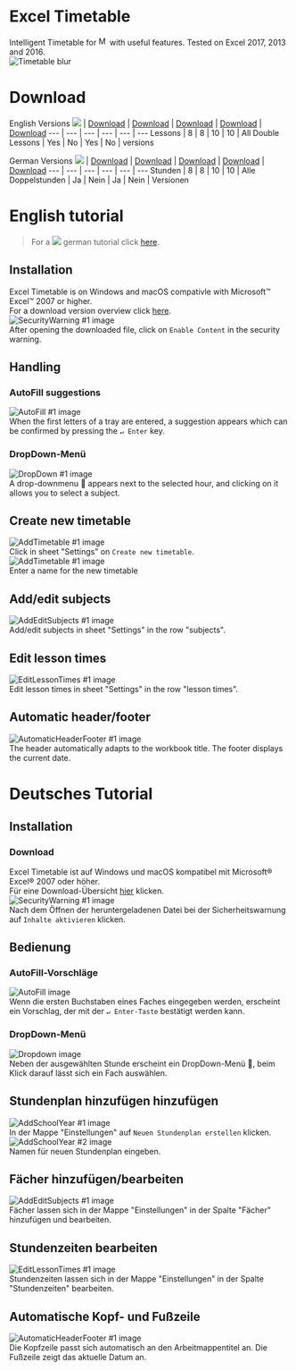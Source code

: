 # Excel Timetable
Intelligent Timetable for <a href="https://products.office.com/excel" target="_blank"><img alt="Microsoft Excel™" src="http://thevideoanalyst.com/wp-content/uploads/2016/11/connector-excel-logo.png" height="16px"></a> with useful features. Tested on Excel 2017, 2013 and 2016.<br>
![Timetable blur](http://silas229.de/lib/img/Stundenplan-01.png)

# Download

English Versions <img src="http://silas229.de/lib/img/flags/en.png"> | 
[Download](https://github.com/silas229/excel-timetable/releases/download/v2.english/timetable-double.xlsm) | 
[Download](https://github.com/silas229/excel-timetable/releases/download/v2.english/timetable-single.xlsm) | 
[Download](https://github.com/silas229/excel-timetable/releases/download/v2.english/timetable-double-10hours.xlsm) | 
[Download](https://github.com/silas229/excel-timetable/releases/download/v2.english/timetable-single-10hours.xlsm) | 
[Download](https://github.com/silas229/excel-timetable/archive/v2.english.zip)
--- | --- | --- | --- | --- | ---
Lessons | 8 | 8 | 10 | 10 | All
Double Lessons | Yes | No | Yes | No | versions



German Versions <img src="http://silas229.de/lib/img/flags/de.png"> | 
[Download](https://github.com/silas229/excel-timetable/releases/download/v2.german/timetable-double.xlsm) | 
[Download](https://github.com/silas229/excel-timetable/releases/download/v2.german/timetable-single.xlsm) | 
[Download](https://github.com/silas229/excel-timetable/releases/download/v2.german/timetable-double-10hours.xlsm) | 
[Download](https://github.com/silas229/excel-timetable/releases/download/v2.german/timetable-single-10hours.xlsm) | 
[Download](https://github.com/silas229/excel-timetable/archive/v2.german.zip)
--- | --- | --- | --- | --- | ---
Stunden | 8 | 8 | 10 | 10 | Alle
Doppelstunden | Ja | Nein | Ja | Nein | Versionen

# English tutorial
>For a <img src="http://silas229.de/lib/img/flags/de.png"> german tutorial click [here](#tutorial-deutsch).

## Installation
Excel Timetable is on Windows and macOS compativle with Microsoft™ Excel™ 2007 or higher.<br>
For a download version overview click [here](#download).<br>
![SecurityWarning #1 image](http://www.silas229.de/lib/img/timetable/en/01.png)<br>
After opening the downloaded file, click on `Enable Content` in the security warning.

## Handling
### AutoFill suggestions
![AutoFill #1 image](http://www.silas229.de/lib/img/timetable/en/02.png)<br>
When the first letters of a tray are entered, a suggestion appears which can be confirmed by pressing the `↵ Enter` key.
### DropDown-Menü
![DropDown #1 image](http://www.silas229.de/lib/img/timetable/en/03.png)<br>
A drop-downmenu :arrow_down_small: appears next to the selected hour, and clicking on it allows you to select a subject.

## Create new timetable
![AddTimetable #1 image](http://www.silas229.de/lib/img/timetable/en/04.png)<br>
Click in sheet "Settings" on `Create new timetable`.
<br>![AddTimetable #1 image](http://www.silas229.de/lib/img/timetable/en/05.png)<br>
Enter a name for the new timetable

## Add/edit subjects
![AddEditSubjects #1 image](http://www.silas229.de/lib/img/timetable/en/06.png)<br>
Add/edit subjects in sheet "Settings" in the row "subjects".<br>

## Edit lesson times
![EditLessonTimes #1 image](http://www.silas229.de/lib/img/timetable/en/07.png)<br>
Edit lesson times in sheet "Settings" in the row "lesson times".

## Automatic header/footer
![AutomaticHeaderFooter #1 image](http://www.silas229.de/lib/img/timetable/en/08.png)<br>
The header automatically adapts to the workbook title. The footer displays the current date.

# Deutsches Tutorial
## Installation
### Download
Excel Timetable ist auf Windows und macOS kompatibel mit Microsoft® Excel® 2007 oder höher.<br>
Für eine Download-Übersicht [hier](#download) klicken.<br>
![SecurityWarning #1 image](http://www.silas229.de/lib/img/timetable/de/01.png)<br>
Nach dem Öffnen der heruntergeladenen Datei bei der Sicherheitswarnung auf `Inhalte aktivieren` klicken.

## Bedienung
### AutoFill-Vorschläge
![AutoFill image](http://www.silas229.de/lib/img/timetable/de/02.png)<br>
Wenn die ersten Buchstaben eines Faches eingegeben werden, erscheint ein Vorschlag, der mit der `↵ Enter-Taste` bestätigt werden kann.
### DropDown-Menü
![Dropdown image](http://www.silas229.de/lib/img/timetable/de/03.png)<br>
Neben der ausgewählten Stunde erscheint ein DropDown-Menü :arrow_down_small:, beim Klick darauf lässt sich ein Fach auswählen.

## Stundenplan hinzufügen hinzufügen
![AddSchoolYear #1 image](http://www.silas229.de/lib/img/timetable/de/04.png)<br>
In der Mappe "Einstellungen" auf `Neuen Stundenplan erstellen` klicken.
<br>![AddSchoolYear #2 image](http://www.silas229.de/lib/img/timetable/de/05.png)<br>
Namen für neuen Stundenplan eingeben.

## Fächer hinzufügen/bearbeiten
![AddEditSubjects #1 image](http://www.silas229.de/lib/img/timetable/de/06.png)<br>
Fächer lassen sich in der Mappe "Einstellungen" in der Spalte "Fächer" hinzufügen und bearbeiten.

## Stundenzeiten bearbeiten
![EditLessonTimes #1 image](http://www.silas229.de/lib/img/timetable/de/07.png)<br>
Stundenzeiten lassen sich in der Mappe "Einstellungen" in der Spalte "Stundenzeiten" bearbeiten.

## Automatische Kopf- und Fußzeile
![AutomaticHeaderFooter #1 image](http://www.silas229.de/lib/img/timetable/de/08.png)<br>
Die Kopfzeile passt sich automatisch an den Arbeitmappentitel an. Die Fußzeile zeigt das aktuelle Datum an.